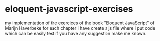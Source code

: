 # eloquent-javascript-exercises
my implementation of the exercices of the book "Eloquent JavaScript" of Marijn Haverbeke 
for each chapter i have create a js file where i put code which can be easily test 
if you have any suggestion make me known.
